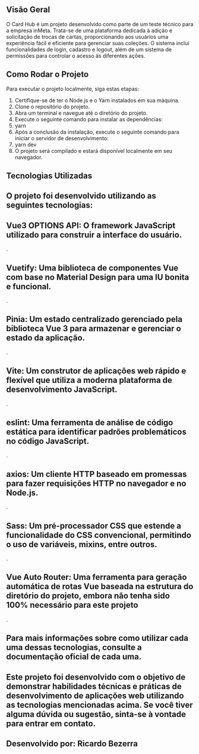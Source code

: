 ## Visão Geral

O Card Hub é um projeto desenvolvido como parte de um teste técnico para a empresa inMeta. Trata-se de uma plataforma dedicada à adição e solicitação de trocas de cartas, proporcionando aos usuários uma experiência fácil e eficiente para gerenciar suas coleções. O sistema inclui funcionalidades de login, cadastro e logout, além de um sistema de permissões para controlar o acesso às diferentes ações.

## Como Rodar o Projeto

Para executar o projeto localmente, siga estas etapas:

1. Certifique-se de ter o Node.js e o Yarn instalados em sua máquina.
2. Clone o repositório do projeto.
3. Abra um terminal e navegue até o diretório do projeto.
4. Execute o seguinte comando para instalar as dependências:
5. yarn
6. Após a conclusão da instalação, execute o seguinte comando para iniciar o servidor de desenvolvimento:
7. yarn dev
8. O projeto será compilado e estará disponível localmente em seu navegador.


## Tecnologias Utilizadas

## O projeto foi desenvolvido utilizando as seguintes tecnologias:

## Vue3 OPTIONS API: O framework JavaScript utilizado para construir a interface do usuário.
.
## Vuetify: Uma biblioteca de componentes Vue com base no Material Design para uma IU bonita e funcional.
.
## Pinia: Um estado centralizado gerenciado pela biblioteca Vue 3 para armazenar e gerenciar o estado da aplicação.
.
## Vite: Um construtor de aplicações web rápido e flexível que utiliza a moderna plataforma de desenvolvimento JavaScript.
.
## eslint: Uma ferramenta de análise de código estática para identificar padrões problemáticos no código JavaScript.
.
## axios: Um cliente HTTP baseado em promessas para fazer requisições HTTP no navegador e no Node.js.
.
## Sass: Um pré-processador CSS que estende a funcionalidade do CSS convencional, permitindo o uso de variáveis, mixins, entre outros.
.
## Vue Auto Router: Uma ferramenta para geração automática de rotas Vue baseada na estrutura do diretório do projeto, embora não tenha sido 100% necessário para este projeto
.
## Para mais informações sobre como utilizar cada uma dessas tecnologias, consulte a documentação oficial de cada uma.

## Este projeto foi desenvolvido com o objetivo de demonstrar habilidades técnicas e práticas de desenvolvimento de aplicações web utilizando as tecnologias mencionadas acima. Se você tiver alguma dúvida ou sugestão, sinta-se à vontade para entrar em contato.

## Desenvolvido por: Ricardo Bezerra
